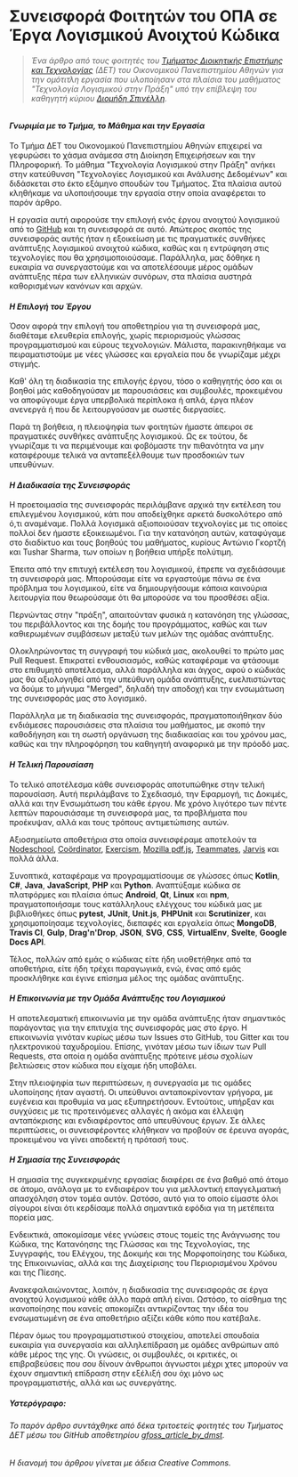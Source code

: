 # Συνεισφορά Φοιτητών του ΟΠΑ σε Έργα Λογισμικού Ανοιχτού Κώδικα

> ###### *Ένα άρθρο από τους φοιτητές του [Τμήματος Διοικητικής Επιστήμης και Τεχνολογίας](https://www.dept.aueb.gr/dmst) (ΔΕΤ) του Οικονομικού Πανεπιστημίου Αθηνών για την ομότιτλη εργασία που υλοποίησαν στα πλαίσια του μαθήματος "Τεχνολογία Λογισμικού στην Πράξη" υπό την επίβλεψη του καθηγητή κύριου [Διομήδη Σπινέλλη](https://www2.dmst.aueb.gr/dds/index.el.html).*

#### *Γνωριμία με το Τμήμα, το Μάθημα και την Εργασία*

Το Τμήμα ΔΕΤ του Οικονομικού Πανεπιστημίου Αθηνών επιχειρεί να γεφυρώσει το χάσμα ανάμεσα στη Διοίκηση Επιχειρήσεων και την Πληροφορική. Το μάθημα "Τεχνολογία Λογισμικού στην Πράξη" ανήκει στην κατεύθυνση "Τεχνολογίες Λογισμικού και Ανάλυσης Δεδομένων" και διδάσκεται στο έκτο εξάμηνο σπουδών του Τμήματος. Στα πλαίσια αυτού κληθήκαμε να υλοποιήσουμε την εργασία στην οποία αναφέρεται το παρόν άρθρο.

Η εργασία αυτή αφορούσε την επιλογή ενός έργου ανοιχτού λογισμικού από το [GitHub](https://github.com/) και τη συνεισφορά σε αυτό. Απώτερος σκοπός της συνεισφοράς αυτής ήταν η εξοικείωση με τις πραγματικές συνθήκες ανάπτυξης λογισμικού ανοιχτού κώδικα, καθώς και η εντρύφηση στις τεχνολογίες που θα χρησιμοποιούσαμε. Παράλληλα, μας δόθηκε η ευκαιρία να συνεργαστούμε και να αποτελέσουμε μέρος ομάδων ανάπτυξης πέρα των ελληνικών συνόρων, στα πλαίσια αυστηρά καθορισμένων κανόνων και αρχών.

#### *Η Επιλογή του Έργου*

Όσον αφορά την επιλογή του αποθετηρίου για τη συνεισφορά μας, διαθέταμε ελευθερία επιλογής, χωρίς περιορισμούς γλώσσας προγραμματισμού και εύρους τεχνολογιών. Μάλιστα, παρακινηθήκαμε να πειραματιστούμε με νέες γλώσσες και εργαλεία που δε γνωρίζαμε μέχρι στιγμής.

Καθ' όλη τη διαδικασία της επιλογής έργου, τόσο ο καθηγητής όσο και οι βοηθοί μάς καθοδηγούσαν με παρουσιάσεις και συμβουλές, προκειμένου να αποφύγουμε έργα υπερβολικά περίπλοκα ή απλά, έργα πλέον ανενεργά ή που δε λειτουργούσαν με σωστές διεργασίες.

Παρά τη βοήθεια, η πλειοψηφία των φοιτητών ήμαστε άπειροι σε πραγματικές συνθήκες ανάπτυξης λογισμικού. Ως εκ τούτου, δε γνωρίζαμε τι να περιμένουμε και φοβόμαστε την πιθανότητα να μην καταφέρουμε τελικά να ανταπεξέλθουμε των προσδοκιών των υπευθύνων.

#### *Η Διαδικασία της Συνεισφοράς*

Η προετοιμασία της συνεισφοράς περιλάμβανε αρχικά την εκτέλεση του επιλεγμένου λογισμικού, κάτι που αποδείχθηκε αρκετά δυσκολότερο από ό,τι αναμέναμε. Πολλά λογισμικά αξιοποιούσαν τεχνολογίες με τις οποίες πολλοί δεν ήμαστε εξοικειωμένοι. Για την κατανόηση αυτών, καταφύγαμε στο διαδίκτυο και τους βοηθούς του μαθήματος, κυρίους Αντώνιο Γκορτζή και Tushar Sharma, των οποίων η βοήθεια υπήρξε πολύτιμη.

Έπειτα από την επιτυχή εκτέλεση του λογισμικού, έπρεπε να σχεδιάσουμε τη συνεισφορά μας. Μπορούσαμε είτε να εργαστούμε πάνω σε ένα πρόβλημα του λογισμικού, είτε να δημιουργήσουμε κάποια καινούρια λειτουργία που θεωρούσαμε ότι θα μπορούσε να του προσθέσει αξία.

Περνώντας στην "πράξη", απαιτούνταν φυσικά η κατανόηση της γλώσσας, του περιβάλλοντος και της δομής του προγράμματος, καθώς και των καθιερωμένων συμβάσεων μεταξύ των μελών της ομάδας ανάπτυξης.

Ολοκληρώνοντας τη συγγραφή του κώδικά μας, ακολουθεί το πρώτο μας Pull Request. Επικρατεί ενθουσιασμός, καθώς καταφέραμε να φτάσουμε στο επιθυμητό αποτέλεσμα, αλλά παράλληλα και άγχος, αφού ο κώδικάς μας θα αξιολογηθεί από την υπεύθυνη ομάδα ανάπτυξης, ευελπιστώντας να δούμε το μήνυμα "Merged", δηλαδή την αποδοχή και την ενσωμάτωση της συνεισφοράς μας στο λογισμικό.

Παράλληλα με τη διαδικασία της συνεισφοράς, πραγματοποιήθηκαν δύο ενδιάμεσες παρουσιάσεις στα πλαίσια του μαθήματος, με σκοπό την καθοδήγηση και τη σωστή οργάνωση της διαδικασίας και του χρόνου μας, καθώς και την πληροφόρηση του καθηγητή αναφορικά με την πρόοδό μας.

#### *Η Τελική Παρουσίαση*

Το τελικό αποτέλεσμα κάθε συνεισφοράς αποτυπώθηκε στην τελική παρουσίαση. Αυτή περιλάμβανε το Σχεδιασμό, την Εφαρμογή, τις Δοκιμές, αλλά και την Ενσωμάτωση του κάθε έργου. Με χρόνο λιγότερο των πέντε λεπτών παρουσιάσαμε τη συνεισφορά μας, τα προβλήματα που προέκυψαν, αλλά και τους τρόπους αντιμετώπισης αυτών.

Αξιοσημείωτα αποθετήρια στα οποία συνεισφέραμε αποτελούν τα [Nodeschool](https://github.com/nodeschool/nodeschool.github.io), [Coördinator](https://github.com/spotify/coordinator), [Exercism](https://github.com/exercism/java), [Mozilla pdf.js](https://github.com/mozilla/pdf.js), [Teammates](https://github.com/TEAMMATES/teammates/), [Jarvis](https://github.com/sukeesh/Jarvis) και πολλά άλλα.

Συνοπτικά, καταφέραμε να προγραμματίσουμε σε γλώσσες όπως **Kotlin**, **C#**, **Java**, **JavaScript**, **PHP** και **Python**. Αναπτύξαμε κώδικα σε πλατφόρμες και πλαίσια όπως **Android**, **Qt**, **Linux** και **npm**, πραγματοποιήσαμε τους κατάλληλους ελέγχους του κώδικά μας με βιβλιοθήκες όπως **pytest**, **JUnit**, **Unit.js**, **PHPUnit** και **Scrutinizer**, και χρησιμοποίησαμε τεχνολογίες, διεπαφές και εργαλεία όπως **MongoDB**, **Travis CI**, **Gulp**, **Drag'n'Drop**, **JSON**, **SVG**, **CSS**, **VirtualEnv**, **Svelte**, **Google Docs API**.

Τέλος, πολλών από εμάς ο κώδικας είτε ήδη υιοθετήθηκε από τα αποθετήρια, είτε ήδη τρέχει παραγωγικά, ενώ, ένας από εμάς προσκλήθηκε και έγινε επίσημα μέλος της ομάδας ανάπτυξης.


#### *Η Επικοινωνία με την Ομάδα Ανάπτυξης του Λογισμικού*
Η αποτελεσματική επικοινωνία με την ομάδα ανάπτυξης ήταν σημαντικός παράγοντας για την επιτυχία της συνεισφοράς μας στο έργο. Η επικοινωνία γινόταν κυρίως μέσω των Issues στο GitHub, του Gitter και του ηλεκτρονικού ταχυδρομίου. Επίσης, γινόταν μέσω των ίδιων των Pull Requests, στα οποία η ομάδα ανάπτυξης πρότεινε μέσω σχολίων βελτιώσεις στον κώδικα που είχαμε ήδη υποβάλει.

Στην πλειοψηφία των περιπτώσεων, η συνεργασία με τις ομάδες υλοποίησης ήταν αγαστή. Οι υπεύθυνοι ανταποκρίνονταν γρήγορα, με ευγένεια και προθυμία να μας εξυπηρετήσουν. Εντούτοις, υπήρξαν και συγχύσεις με τις προτεινόμενες αλλαγές ή ακόμα και έλλειψη ανταπόκρισης και ενδιαφέροντος από υπευθύνους έργων. Σε άλλες περιπτώσεις, οι συνεισφέροντες κλήθηκαν να προβούν σε έρευνα αγοράς, προκειμένου να γίνει αποδεκτή η πρότασή τους.

#### *Η Σημασία της Συνεισφοράς*

Η σημασία της συγκεκριμένης εργασίας διαφέρει σε ένα βαθμό από άτομο σε άτομο, ανάλογα με το ενδιαφέρον του για μελλοντική επαγγελματική απασχόληση στον τομέα αυτόν. Ωστόσο, αυτό για το οποίο είμαστε όλοι σίγουροι είναι ότι κερδίσαμε πολλά σημαντικά εφόδια για τη μετέπειτα πορεία μας.

Ενδεικτικά, αποκομίσαμε νέες γνώσεις στους τομείς της Ανάγνωσης του Κώδικα, της Κατανόησης της Γλώσσας και της Τεχνολογίας, της Συγγραφής, του Ελέγχου, της Δοκιμής και της Μορφοποίησης του Κώδικα, της Επικοινωνίας, αλλά και της Διαχείρισης του Περιορισμένου Χρόνου και της Πίεσης.

Ανακεφαλαιώνοντας, λοιπόν, η διαδικασία της συνεισφοράς σε έργα ανοιχτού λογισμικού κάθε άλλο παρά απλή είναι. Ωστόσο, το αίσθημα της ικανοποίησης που κανείς αποκομίζει αντικρίζοντας την ιδέα του ενσωματωμένη σε ένα αποθετήριο αξίζει κάθε κόπο που κατέβαλε.

Πέραν όμως του προγραμματιστικού στοιχείου, αποτελεί σπουδαία ευκαιρία για συνεργασία και αλληλεπίδραση  με ομάδες ανθρώπων από κάθε μέρος της γης. Οι γνώσεις, οι συμβουλές, οι κριτικές, οι επιβραβεύσεις που σου δίνουν άνθρωποι άγνωστοι μέχρι χτες μπορούν να έχουν σημαντική επίδραση στην εξέλιξή σου όχι μόνο ως προγραμματιστής, αλλά και ως συνεργάτης.

##### Υστερόγραφο:
###### *Το παρόν άρθρο συντάχθηκε από δέκα τριτοετείς φοιτητές του Τμήματος ΔΕΤ μέσω του GitHub αποθετηρίου [gfoss_article_by_dmst](https://github.com/zoekt/gfoss_article_by_dmst).*
###### *Η διανομή του άρθρου γίνεται με άδεια Creative Commons.*
